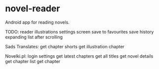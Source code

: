 # novel-reader
Android app for reading novels.

TODO:
reader illustrations
settings screen
save to favourites
save history
expanding list after scrolling

Sads Translates:
get chapter
shorts
get illustration chapter

Novelki.pl:
login
settings
get latest chapters
get all titles
get novel details
get chapter list
get chapter